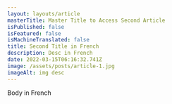 ```yaml
---
layout: layouts/article
masterTitle: Master Title to Access Second Article
isPublished: false
isFeatured: false
isMachineTranslated: false
title: Second Title in French
description: Desc in French
date: 2022-03-15T06:16:32.741Z
image: /assets/posts/article-1.jpg
imageAlt: img desc
---
```


Body in French
